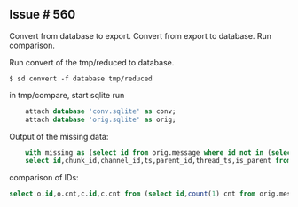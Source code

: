 Issue # 560
-----------

Convert from database to export.
Convert from export to database.
Run comparison.

Run convert of the tmp/reduced to database.
```
$ sd convert -f database tmp/reduced
```

in tmp/compare, start sqlite
run
```sql
	attach database 'conv.sqlite' as conv;
	attach database 'orig.sqlite' as orig;
```

Output of the missing data:
```sql
	with missing as (select id from orig.message where id not in (select id from conv.message))
	select id,chunk_id,channel_id,ts,parent_id,thread_ts,is_parent from orig.message where id in (select * from missing);
```

comparison of IDs:
```sql
select o.id,o.cnt,c.id,c.cnt from (select id,count(1) cnt from orig.message group by id) o left join (select id,count(1) cnt from conv.message group by id) c on o.id=c.id where o.cnt <> coalesce(c.cnt,-1);
```
